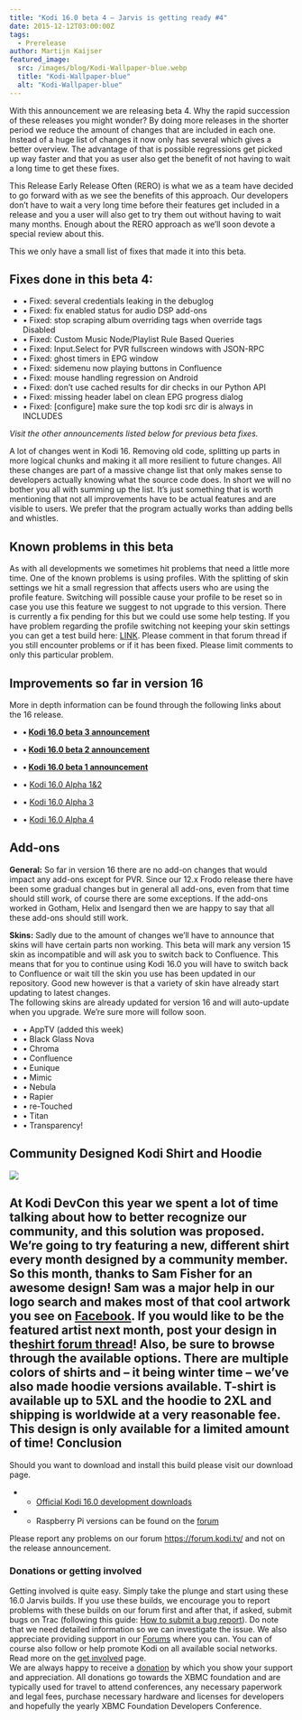 ```yaml
---
title: "Kodi 16.0 beta 4 – Jarvis is getting ready #4"
date: 2015-12-12T03:00:00Z
tags:
  - Prerelease
author: Martijn Kaijser
featured_image:
  src: /images/blog/Kodi-Wallpaper-blue.webp
  title: "Kodi-Wallpaper-blue"
  alt: "Kodi-Wallpaper-blue"
---
```


With this announcement we are releasing beta 4. Why the rapid succession of these releases you might wonder? By doing more releases in the shorter period we reduce the amount of changes that are included in each one. Instead of a huge list of changes it now only has several which gives a better overview. The advantage of that is possible regressions get picked up way faster and that you as user also get the benefit of not having to wait a long time to get these fixes.

This Release Early Release Often (RERO) is what we as a team have decided to go forward with as we see the benefits of this approach. Our developers don’t have to wait a very long time before their features get included in a release and you a user will also get to try them out without having to wait many months. Enough about the RERO approach as we’ll soon devote a special review about this.

This we only have a small list of fixes that made it into this beta.

## Fixes done in this beta 4:

- • Fixed: several credentials leaking in the debuglog
- • Fixed: fix enabled status for audio DSP add-ons
- • Fixed: stop scraping album overriding tags when override tags Disabled
- • Fixed: Custom Music Node/Playlist Rule Based Queries
- • Fixed: Input.Select for PVR fullscreen windows with JSON-RPC
- • Fixed: ghost timers in EPG window
- • Fixed: sidemenu now playing buttons in Confluence
- • Fixed: mouse handling regression on Android
- • Fixed: don’t use cached results for dir checks in our Python API
- • Fixed: missing header label on clean EPG progress dialog
- • Fixed: [configure] make sure the top kodi src dir is always in INCLUDES

_Visit the other announcements listed below for previous beta fixes._

A lot of changes went in Kodi 16. Removing old code, splitting up parts in more logical chunks and making it all more resilient to future changes. All these changes are part of a massive change list that only makes sense to developers actually knowing what the source code does. In short we will no bother you all with summing up the list. It’s just something that is worth mentioning that not all improvements have to be actual features and are visible to users. We prefer that the program actually works than adding bells and whistles.

## Known problems in this beta

As with all developments we sometimes hit problems that need a little more time. One of the known problems is using profiles. With the splitting of skin settings we hit a small regression that affects users who are using the profile feature. Switching will possible cause your profile to be reset so in case you use this feature we suggest to not upgrade to this version. There is currently a fix pending for this but we could use some help testing. If you have problem regarding the profile switching not keeping your skin settings you can get a test build here: [LINK](https://forum.kodi.tv/showthread.php?tid=250820). Please comment in that forum thread if you still encounter problems or if it has been fixed. Please limit comments to only this particular problem.

## Improvements so far in version 16

More in depth information can be found through the following links about the 16 release.

- **• [Kodi 16.0 beta 3 announcement](/article/kodi-160-beta-3--jarvis-getting-ready-3)**
- **• [Kodi 16.0 beta 2 announcement](/article/kodi-160-beta-2--jarvis-getting-ready-2)**
- **• [Kodi 16.0 beta 1 announcement](/article/kodi-160-beta-1-jarvis-getting-ready)**

- • [Kodi 16.0 Alpha 1&2](/article/kodi-160-alpha-1-2-jarvis-your-service)
- • [Kodi 16.0 Alpha 3](/article/kodi-16-alpha-3)
- • [Kodi 16.0 Alpha 4](/article/kodi-160-alpha-4-jarvis-nearing-completion)

## Add-ons

**General:** So far in version 16 there are no add-on changes that would impact any add-ons except for PVR. Since our 12.x Frodo release there have been some gradual changes but in general all add-ons, even from that time should still work, of course there are some exceptions. If the add-ons worked in Gotham, Helix and Isengard then we are happy to say that all these add-ons should still work.

**Skins:** Sadly due to the amount of changes we’ll have to announce that skins will have certain parts non working. This beta will mark any version 15 skin as incompatible and will ask you to switch back to Confluence. This means that for you to continue using Kodi 16.0 you will have to switch back to Confluence or wait till the skin you use has been updated in our repository. Good new however is that a variety of skin have already start updating to latest changes.  
 The following skins are already updated for version 16 and will auto-update when you upgrade. We’re sure more will follow soon.

- • AppTV (added this week)
- • Black Glass Nova
- • Chroma
- • Confluence
- • Eunique
- • Mimic
- • Nebula
- • Rapier
- • re-Touched
- • Titan
- • Transparency!

## Community Designed Kodi Shirt and Hoodie

[![](/images/blog/kodi-graffiti-6-1446613526868.webp)](https://teespring.com/kodi-graffiti-6?kodi_site=beta1)

## At Kodi DevCon this year we spent a lot of time talking about how to better recognize our community, and this solution was proposed. We’re going to try featuring a new, different shirt every month designed by a community member. So this month, thanks to Sam Fisher for an awesome design! Sam was a major help in our logo search and makes most of that cool artwork you see on [Facebook](https://www.facebook.com/XBMC/photos/a.10150616705636641.378985.20916311640/10153158972611641/?type=3&theater). If you would like to be the featured artist next month, post your design in the[shirt forum thread](https://forum.kodi.tv/showthread.php?tid=246239)! Also, be sure to browse through the available options. There are multiple colors of shirts and – it being winter time – we’ve also made hoodie versions available. T-shirt is available up to 5XL and the hoodie to 2XL and shipping is worldwide at a very reasonable fee. This design is only available for a limited amount of time! Conclusion

Should you want to download and install this build please visit our download page.

- - [Official Kodi 16.0 development downloads](/download)
- - Raspberry Pi versions can be found on the [forum](https://forum.kodi.tv/forumdisplay.php?fid=166)

Please report any problems on our forum <https://forum.kodi.tv/> and not on the release announcement.

### Donations or getting involved

Getting involved is quite easy. Simply take the plunge and start using these 16.0 Jarvis builds. If you use these builds, we encourage you to report problems with these builds on our forum first and after that, if asked, submit bugs on Trac (following this guide: [How to submit a bug report](https://kodi.wiki/view/HOW-TO:Submit_a_bug_report)). Do note that we need detailed information so we can investigate the issue. We also appreciate providing support in our [Forums](https://forum.kodi.tv/ "Kodi Forums") where you can. You can of course also follow or help promote Kodi on all available social networks. Read more on the [get involved](/get-involved) page.  
 We are always happy to receive a [donation](/contribute/donate "Donate") by which you show your support and appreciation. All donations go towards the XBMC foundation and are typically used for travel to attend conferences, any necessary paperwork and legal fees, purchase necessary hardware and licenses for developers and hopefully the yearly XBMC Foundation Developers Conference.
